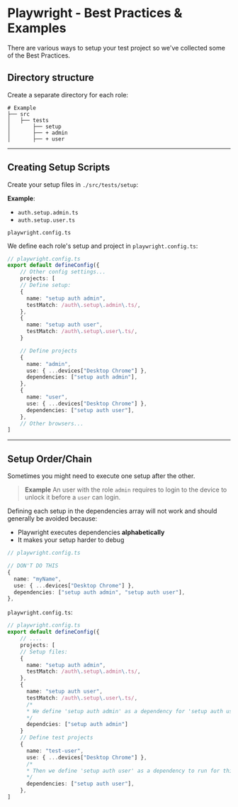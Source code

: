 # Playwright - Best Practices & Examples

There are various ways to setup your test project so we've collected some of the Best Practices.

## Directory structure

Create a separate directory for each role:

```text
# Example
├── src
│   ├── tests
│       ├── setup
│       ├── + admin
│       ├── + user
```

---

## Creating Setup Scripts

Create your setup files in `./src/tests/setup`:

**Example**:

- `auth.setup.admin.ts`
- `auth.setup.user.ts`

`playwright.config.ts`

We define each role's setup and project in `playwright.config.ts`:

```TypeScript
// playwright.config.ts
export default defineConfig({
    // Other config settings...
    projects: [
    // Define setup:
    {
      name: "setup auth admin",
      testMatch: /auth\.setup\.admin\.ts/,
    },
    {
      name: "setup auth user",
      testMatch: /auth\.setup\.user\.ts/,
    }

    // Define projects
    {
      name: "admin",
      use: { ...devices["Desktop Chrome"] },
      dependencies: ["setup auth admin"],
    },
    {
      name: "user",
      use: { ...devices["Desktop Chrome"] },
      dependencies: ["setup auth user"],
    },
    // Other browsers...
]
```

---

## Setup Order/Chain

Sometimes you might need to execute one setup after the other.

> **Example**
> An user with the role `admin` requires to login to the device to unlock it before a `user` can login.

Defining each setup in the dependencies array will not work and should generally be avoided because:

- Playwright executes dependencies **alphabetically**
- It makes your setup harder to debug

```TypeScript
// playwright.config.ts

// DON'T DO THIS
{
  name: "myName",
  use: { ...devices["Desktop Chrome"] },
  dependencies: ["setup auth admin", "setup auth user"],
},
```

`playwright.config.ts`:

```TypeScript
// playwright.config.ts
export default defineConfig({
    // ....
    projects: [
    // Setup files:
    {
      name: "setup auth admin",
      testMatch: /auth\.setup\.admin\.ts/,
    },
    {
      name: "setup auth user",
      testMatch: /auth\.setup\.user\.ts/,
      /*
      * We define 'setup auth admin' as a dependency for 'setup auth user'.
      */
      dependcies: ["setup auth admin"]
    }
    // Define test projects
    {
      name: "test-user",
      use: { ...devices["Desktop Chrome"] },
      /*
      * Then we define 'setup auth user' as a dependency to run for this project.
      */
      dependencies: ["setup auth user"],
    },
]
```
